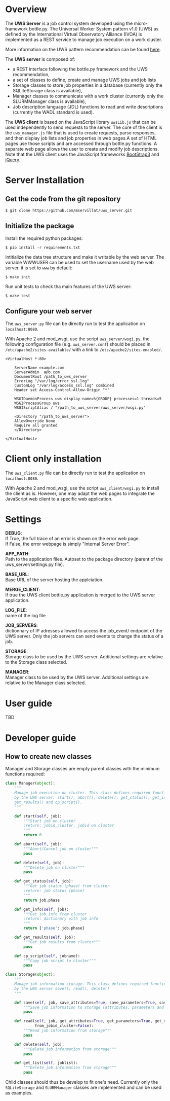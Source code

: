 
Overview
========
The **UWS Server** is a job control system developed using the micro-framework
bottle.py. The Universal Worker System pattern v1.0 (UWS) as defined
by the International Virtual Observatory Alliance (IVOA) is implemented
as a REST service to manage job execution on a work cluster.

More information on the UWS pattern recommendation can be found 
[here](http://www.ivoa.net/documents/UWS/20101010/).

The **UWS server** is composed of:
* a REST interface following the bottle.py framework and the UWS recommendation,
* a set of classes to define, create and manage UWS jobs and job lists
* Storage classes to store job properties in a database (currently only the
  SQLiteStorage class is available),
* Manager classes to communicate with a work cluster (currently only the
  SLURMManager class is available),
* Job description language (JDL) functions to read and write descriptions
  (currently the WADL standard is used).

The **UWS client** is based on the JavaScript library `uwsLib.js` that can be
used independently to send requests to the server. The core of the client is the
`uws_manager.js` file that is used to create requests, parse responses, and then
display job lists and job properties in web pages.A set of HTML pages use those
scripts and are accessed through bottle.py functions. A separate web page allows
the user to create and modify job descriptions. Note that the UWS client uses the
JavaScript frameworks [BootStrap3](http://getbootstrap.com/) and 
[jQuery](https://jquery.com/).


Server Installation
===================
Get the code from the git repository
------------------------------------
    $ git clone https://github.com/mservillat/uws_server.git

Initialize the package
----------------------
Install the required python packages:

    $ pip install -r requirements.txt
    
Intitialize the data tree structure and make it writable by the web server. The 
variable WWWUSER can be used to set the username used by the web server. it is 
set to `www` by default:

    $ make init
    
Run unit tests to check tha main features of the UWS server:

    $ make test

Configure your web server
-------------------------
The `uws_server.py` file  can be directly run to test the application on
`localhost:8080`.

With Apache 2 and mod_wsgi, use the script `uws_server/wsgi.py`.
the following configuration file (e.g. `uws_server.conf`) should be placed in
`/etc/apache2/sites-available/` with a link to `/etc/apache2/sites-enabled/`.

    <VirtualHost *:80>

        ServerName example.com
        ServerAdmin  a@b.com
        DocumentRoot /path_to_uws_server
        ErrorLog "/var/log/error_ssl.log"
        CustomLog "/var/log/access_ssl.log" combined
        Header set Access-Control-Allow-Origin "*"

        WSGIDaemonProcess uws display-name=%{GROUP} processes=1 threads=5
        WSGIProcessGroup uws
        WSGIScriptAlias / "/path_to_uws_server/uws_server/wsgi.py"

        <Directory "/path_to_uws_server">
        AllowOverride None
        Require all granted
        </Directory>

    </VirtualHost>


Client only installation
========================
The `uws_client.py` file can be directly run to test the application on
`localhost:8080`.

With Apache 2 and mod_wsgi, use the script `uws_client/wsgi.py` to install the
client as is. However, one may adapt the web pages to integrate the JavaScript
web client to a specific web application.


Settings
========

**DEBUG**:  
If True, the full trace of an error is shown on the error web page.  
If False, the error webpage is simply "Internal Server Error".  

**APP_PATH**:  
Path to the application files. Autoset to the package directory (parent
of the uws_server/settings.py file).

**BASE_URL**:  
    Base URL of the server hosting the applciation.

**MERGE_CLIENT**:  
    If true the UWS client bottle.py application is merged to the UWS server
    application.

**LOG_FILE**:  
    name of the log file

**JOB_SERVERS**:  
    dictionnary of IP adresses allowed to access the job_event/ endpoint of
    the UWS server. Only the job servers can send events to change the status
    of a job.

**STORAGE**:  
    Storage class to be used by the UWS server. Additional settings are relative
    to the Storage class selected.

**MANAGER**:  
    Manager class to be used by the UWS server. Additional settings are relative
    to the Manager class selected.


User guide
==========

TBD

Developer guide
===============
How to create new classes
-------------------------
Manager and Storage classes are empty parent classes with the minimum functions
required:

```python
class Manager(object):
    """
    Manage job execution on cluster. This class defines required functions executed
    by the UWS server: start(), abort(), delete(), get_status(), get_info(),
    get_results() and cp_script().
    """

    def start(self, job):
        """Start job on cluster
        :return: jobid_cluster, jobid on cluster
        """
        return 0

    def abort(self, job):
        """Abort/Cancel job on cluster"""
        pass

    def delete(self, job):
        """Delete job on cluster"""
        pass

    def get_status(self, job):
        """Get job status (phase) from cluster
        :return: job status (phase)
        """
        return job.phase

    def get_info(self, job):
        """Get job info from cluster
        :return: dictionary with job info
        """
        return {'phase': job.phase}

    def get_results(self, job):
        """Get job results from cluster"""
        pass

    def cp_script(self, jobname):
        """Copy job script to cluster"""
        pass
```

```python
class Storage(object):
    """
    Manage job information storage. This class defines required functions executed
    by the UWS server save(), read(), delete()
    """

    def save(self, job, save_attributes=True, save_parameters=True, save_results=True):
        """Save job information to storage (attributes, parameters and results)"""
        pass

    def read(self, job, get_attributes=True, get_parameters=True, get_results=True,
             from_jobid_cluster=False):
        """Read job information from storage"""
        pass

    def delete(self, job):
        """Delete job information from storage"""
        pass

    def get_list(self, joblist):
        """Delete job information from storage"""
        pass
```

Child classes should thus be develop to fit one's need. Currently only the 
`SQLiteStorage` and `SLURMManager` classes are implemented and can be used as examples.


